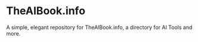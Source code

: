 # TheAIBook.info
A simple, elegant repository for TheAIBook.info, a directory for AI Tools and more.
